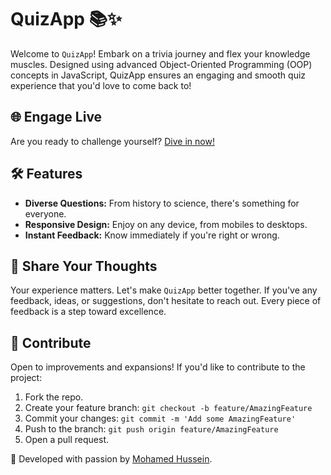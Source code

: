 # QuizApp 📚✨

Welcome to `QuizApp`! Embark on a trivia journey and flex your knowledge muscles. Designed using advanced Object-Oriented Programming (OOP) concepts in JavaScript, QuizApp ensures an engaging and smooth quiz experience that you'd love to come back to!


## 🌐 **Engage Live**

Are you ready to challenge yourself? [Dive in now!](https://mohamed-huss.github.io/QuizApp/)

## 🛠️ **Features**

- **Diverse Questions:** From history to science, there's something for everyone.
- **Responsive Design:** Enjoy on any device, from mobiles to desktops.
- **Instant Feedback:** Know immediately if you're right or wrong.

## 💬 **Share Your Thoughts**

Your experience matters. Let's make `QuizApp` better together. If you've any feedback, ideas, or suggestions, don't hesitate to reach out. Every piece of feedback is a step toward excellence.

## 🤝 **Contribute**

Open to improvements and expansions! If you'd like to contribute to the project:
1. Fork the repo.
2. Create your feature branch: `git checkout -b feature/AmazingFeature`
3. Commit your changes: `git commit -m 'Add some AmazingFeature'`
4. Push to the branch: `git push origin feature/AmazingFeature`
5. Open a pull request.

🚀 Developed with passion by [Mohamed Hussein](https://github.com/Mohamed-Huss). 
